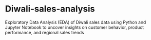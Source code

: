 # Diwali-sales-analysis
Exploratory Data Analysis (EDA) of Diwali sales data using Python and Jupyter Notebook to uncover insights on customer behavior, product performance, and regional sales trends
